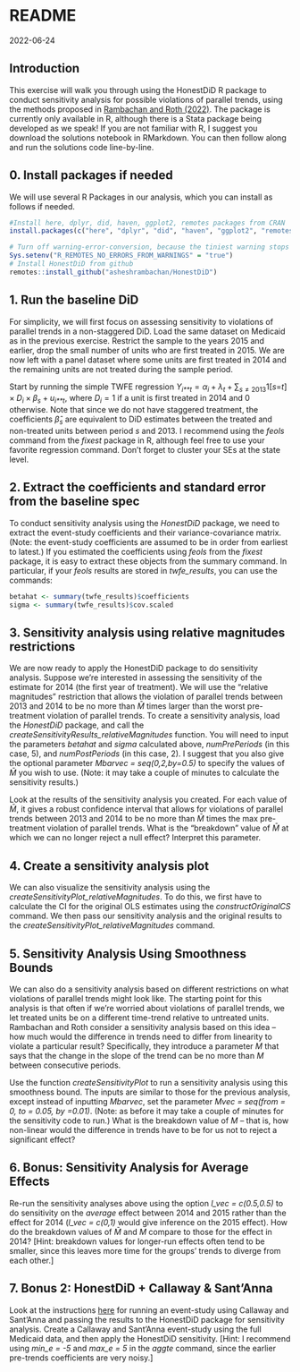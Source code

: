 README
================
2022-06-24

## Introduction

This exercise will walk you through using the HonestDiD R package to
conduct sensitivity analysis for possible violations of parallel trends,
using the methods proposed in [Rambachan and Roth
(2022)](https://jonathandroth.github.io/assets/files/HonestParallelTrends_Main.pdf).
The package is currently only available in R, although there is a Stata
package being developed as we speak! If you are not familiar with R, I
suggest you download the solutions notebook in RMarkdown. You can then
follow along and run the solutions code line-by-line.

## 0. Install packages if needed

We will use several R Packages in our analysis, which you can install as
follows if needed.

``` r
#Install here, dplyr, did, haven, ggplot2, remotes packages from CRAN
install.packages(c("here", "dplyr", "did", "haven", "ggplot2", "remotes"))

# Turn off warning-error-conversion, because the tiniest warning stops installation
Sys.setenv("R_REMOTES_NO_ERRORS_FROM_WARNINGS" = "true")
# Install HonestDiD from github
remotes::install_github("asheshrambachan/HonestDiD")
```

## 1. Run the baseline DiD

For simplicity, we will first focus on assessing sensitivity to
violations of parallel trends in a non-staggered DiD. Load the same
dataset on Medicaid as in the previous exercise. Restrict the sample to
the years 2015 and earlier, drop the small number of units who are first
treated in 2015. We are now left with a panel dataset where some units
are first treated in 2014 and the remaining units are not treated during
the sample period.

Start by running the simple TWFE regression
*Y*<sub>*i**t*</sub> = *α*<sub>*i*</sub> + *λ*<sub>*t*</sub> + ∑<sub>*s* ≠ 2013</sub>1\[*s*=*t*\] × *D*<sub>*i*</sub> × *β*<sub>*s*</sub> + *u*<sub>*i**t*</sub>,
where *D*<sub>*i*</sub> = 1 if a unit is first treated in 2014 and 0
otherwise. Note that since we do not have staggered treatment, the
coefficients *β̂*<sub>*s*</sub> are equivalent to DiD estimates between
the treated and non-treated units between period *s* and 2013. I
recommend using the *feols* command from the *fixest* package in R,
although feel free to use your favorite regression command. Don’t forget
to cluster your SEs at the state level.

## 2. Extract the coefficients and standard error from the baseline spec

To conduct sensitivity analysis using the *HonestDiD* package, we need
to extract the event-study coefficients and their variance-covariance
matrix. (Note: the event-study coefficients are assumed to be in order
from earliest to latest.) If you estimated the coefficients using
*feols* from the *fixest* package, it is easy to extract these objects
from the summary command. In particular, if your *feols* results are
stored in *twfe_results*, you can use the commands:

``` r
betahat <- summary(twfe_results)$coefficients
sigma <- summary(twfe_results)$cov.scaled
```

## 3. Sensitivity analysis using relative magnitudes restrictions

We are now ready to apply the HonestDiD package to do sensitivity
analysis. Suppose we’re interested in assessing the sensitivity of the
estimate for 2014 (the first year of treatment). We will use the
“relative magnitudes” restriction that allows the violation of parallel
trends between 2013 and 2014 to be no more than *M̄* times larger than
the worst pre-treatment violation of parallel trends. To create a
sensitivity analysis, load the *HonestDiD* package, and call the
*createSensitivityResults_relativeMagnitudes* function. You will need to
input the parameters *betahat* and *sigma* calculated above,
*numPrePeriods* (in this case, 5), and *numPostPeriods* (in this case,
2). I suggest that you also give the optional parameter *Mbarvec =
seq(0,2,by=0.5)* to specify the values of *M̄* you wish to use. (Note: it
may take a couple of minutes to calculate the sensitivity results.)

Look at the results of the sensitivity analysis you created. For each
value of *M̄*, it gives a robust confidence interval that allows for
violations of parallel trends between 2013 and 2014 to be no more than
*M̄* times the max pre-treatment violation of parallel trends. What is
the “breakdown” value of *M̄* at which we can no longer reject a null
effect? Interpret this parameter.

## 4. Create a sensitivity analysis plot

We can also visualize the sensitivity analysis using the
*createSensitivityPlot_relativeMagnitudes*. To do this, we first have to
calculate the CI for the original OLS estimates using the
*constructOriginalCS* command. We then pass our sensitivity analysis and
the original results to the *createSensitivityPlot_relativeMagnitudes*
command.

## 5. Sensitivity Analysis Using Smoothness Bounds

We can also do a sensitivity analysis based on different restrictions on
what violations of parallel trends might look like. The starting point
for this analysis is that often if we’re worried about violations of
parallel trends, we let treated units be on a different time-trend
relative to untreated units. Rambachan and Roth consider a sensitivity
analysis based on this idea – how much would the difference in trends
need to differ from linearity to violate a particular result?
Specifically, they introduce a parameter *M* that says that the change
in the slope of the trend can be no more than *M* between consecutive
periods.

Use the function *createSensitivityPlot* to run a sensitivity analysis
using this smoothness bound. The inputs are similar to those for the
previous analysis, except instead of inputting *Mbarvec*, set the
parameter *Mvec = seq(from = 0, to = 0.05, by =0.01)*. (Note: as before
it may take a couple of minutes for the sensitivity code to run.) What
is the breakdown value of *M* – that is, how non-linear would the
difference in trends have to be for us not to reject a significant
effect?

## 6. Bonus: Sensitivity Analysis for Average Effects

Re-run the sensitivity analyses above using the option *l_vec =
c(0.5,0.5)* to do sensitivity on the *average* effect between 2014 and
2015 rather than the effect for 2014 (*l_vec = c(0,1)* would give
inference on the 2015 effect). How do the breakdown values of *M̄* and
*M* compare to those for the effect in 2014? \[Hint: breakdown values
for longer-run effects often tend to be smaller, since this leaves more
time for the groups’ trends to diverge from each other.\]

## 7. Bonus 2: HonestDiD + Callaway & Sant’Anna

Look at the instructions [here](https://github.com/pedrohcgs/CS_RR) for
running an event-study using Callaway and Sant’Anna and passing the
results to the HonestDiD package for sensitivity analysis. Create a
Callaway and Sant’Anna event-study using the full Medicaid data, and
then apply the HonestDiD sensitivity. \[Hint: I recommend using *min_e =
-5* and *max_e = 5* in the *aggte* command, since the earlier pre-trends
coefficients are very noisy.\]
